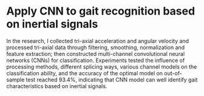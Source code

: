 # Apply CNN to gait recognition based on inertial signals  
In the research, I collected tri-axial acceleration and angular velocity and processed tri-axial data through
filtering, smoothing, normalization and feature extraction; then constructed multi-channel convolutional
neural networks (CNNs) for classification.
Experiments tested the influence of processing methods, different splicing ways, various channel models
on the classification ability, and the accuracy of the optimal model on out-of-sample test reached 93.4%,
indicating that CNN model can well identify gait characteristics based on inertial signals.
